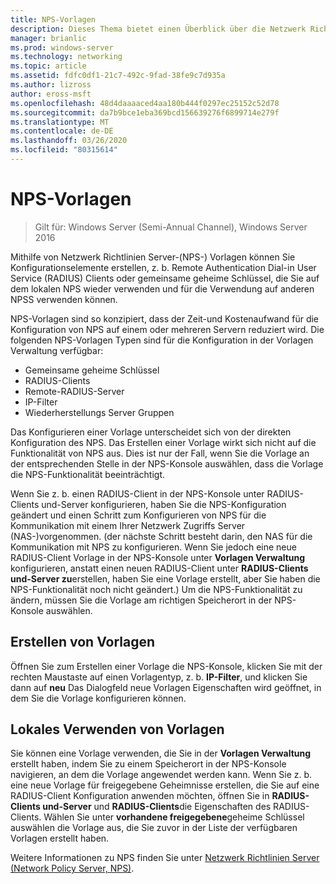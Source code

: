 ```yaml
---
title: NPS-Vorlagen
description: Dieses Thema bietet einen Überblick über die Netzwerk Richtlinien Server-Vorlagen in Windows Server 2016.
manager: brianlic
ms.prod: windows-server
ms.technology: networking
ms.topic: article
ms.assetid: fdfc0df1-21c7-492c-9fad-38fe9c7d935a
ms.author: lizross
author: eross-msft
ms.openlocfilehash: 48d4daaaaced4aa180b444f0297ec25152c52d78
ms.sourcegitcommit: da7b9bce1eba369bcd156639276f6899714e279f
ms.translationtype: MT
ms.contentlocale: de-DE
ms.lasthandoff: 03/26/2020
ms.locfileid: "80315614"
---
```

# <a name="nps-templates"></a>NPS-Vorlagen

>Gilt für: Windows Server (Semi-Annual Channel), Windows Server 2016

Mithilfe von Netzwerk Richtlinien Server-\(NPS-\) Vorlagen können Sie Konfigurationselemente erstellen, z. b. Remote Authentication Dial-in User Service \(RADIUS\) Clients oder gemeinsame geheime Schlüssel, die Sie auf dem lokalen NPS wieder verwenden und für die Verwendung auf anderen NPSS verwenden können.

NPS-Vorlagen sind so konzipiert, dass der Zeit-und Kostenaufwand für die Konfiguration von NPS auf einem oder mehreren Servern reduziert wird. Die folgenden NPS-Vorlagen Typen sind für die Konfiguration in der Vorlagen Verwaltung verfügbar:

- Gemeinsame geheime Schlüssel
- RADIUS-Clients
- Remote-RADIUS-Server
- IP-Filter
- Wiederherstellungs Server Gruppen

Das Konfigurieren einer Vorlage unterscheidet sich von der direkten Konfiguration des NPS. Das Erstellen einer Vorlage wirkt sich nicht auf die Funktionalität von NPS aus. Dies ist nur der Fall, wenn Sie die Vorlage an der entsprechenden Stelle in der NPS-Konsole auswählen, dass die Vorlage die NPS-Funktionalität beeinträchtigt. 

Wenn Sie z. b. einen RADIUS-Client in der NPS-Konsole unter RADIUS-Clients und-Server konfigurieren, haben Sie die NPS-Konfiguration geändert und einen Schritt zum Konfigurieren von NPS für die Kommunikation mit einem Ihrer Netzwerk Zugriffs Server \(NAS-\)vorgenommen. \(der nächste Schritt besteht darin, den NAS für die Kommunikation mit NPS zu konfigurieren. Wenn Sie jedoch eine neue RADIUS-Client Vorlage in der NPS-Konsole unter **Vorlagen Verwaltung** konfigurieren, anstatt einen neuen RADIUS-Client unter **RADIUS-Clients und-Server zu**erstellen, haben Sie eine Vorlage erstellt, aber Sie haben die NPS-Funktionalität noch nicht geändert.\) Um die NPS-Funktionalität zu ändern, müssen Sie die Vorlage am richtigen Speicherort in der NPS-Konsole auswählen.

## <a name="creating-templates"></a>Erstellen von Vorlagen

Öffnen Sie zum Erstellen einer Vorlage die NPS-Konsole, klicken Sie mit der rechten Maustaste auf einen Vorlagentyp, z. b. **IP-Filter**, und klicken Sie dann auf **neu** Das Dialogfeld neue Vorlagen Eigenschaften wird geöffnet, in dem Sie die Vorlage konfigurieren können.

## <a name="using-templates-locally"></a>Lokales Verwenden von Vorlagen

Sie können eine Vorlage verwenden, die Sie in der **Vorlagen Verwaltung** erstellt haben, indem Sie zu einem Speicherort in der NPS-Konsole navigieren, an dem die Vorlage angewendet werden kann. Wenn Sie z. b. eine neue Vorlage für freigegebene Geheimnisse erstellen, die Sie auf eine RADIUS-Client Konfiguration anwenden möchten, öffnen Sie in **RADIUS-Clients und-Server** und **RADIUS-Clients**die Eigenschaften des RADIUS-Clients. Wählen Sie unter **vorhandene freigegebene**geheime Schlüssel auswählen die Vorlage aus, die Sie zuvor in der Liste der verfügbaren Vorlagen erstellt haben.

Weitere Informationen zu NPS finden Sie unter [Netzwerk Richtlinien Server (Network Policy Server, NPS)](nps-top.md).
